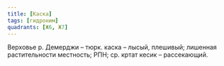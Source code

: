 ```yaml
---
title: [Каска]
tags: [гидроним]
quadrants: [Ж6, Ж7]
---
```


Верховье р. Демерджи – тюрк. каска – лысый, плешивый; лишенная растительности
местность; РПН; ср. кртат кесик – рассекающий.
